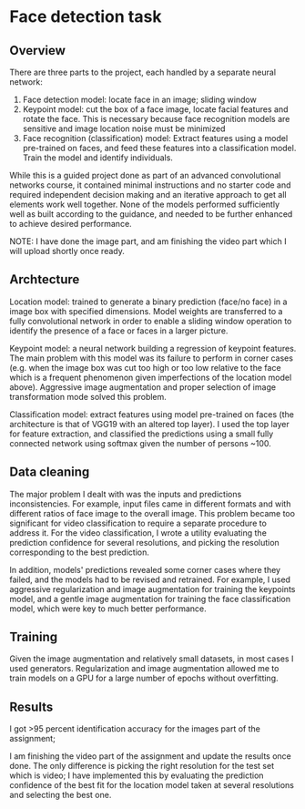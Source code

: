 # Face detection task

## Overview

There are three parts to the project, each handled by a separate neural network:

1. Face detection model: locate face in an image; sliding window
2. Keypoint model: cut the box of a face image, locate facial features and rotate the face. This is necessary because face recognition models are sensitive and image location noise must be minimized
3. Face recognition (classification) model: Extract features using a model pre-trained on faces, and feed these features into a classification model. Train the model and identify individuals. 


While this is a guided project done as part of an advanced convolutional networks course, it contained minimal instructions and no starter code and required independent decision making and an iterative approach to get all elements work well together. None of the models performed sufficiently well as built according to the guidance, and needed to be further enhanced to achieve desired performance.

NOTE: I have done the image part, and am finishing the video part which I will upload shortly once ready.

## Archtecture

Location model: trained to generate a binary prediction (face/no face) in a image box with specified dimensions. Model weights are transferred to a fully convolutional network in order to enable a sliding window operation to identify the presence of a face or faces in a larger picture. 

Keypoint model: a neural network building a regression of keypoint features. The main problem with this model was its failure to perform in corner cases (e.g. when the image box was cut too high or too low relative to the face which is a frequent phenomenon given imperfections of the location model above). Aggressive image augmentation and proper selection of image transformation mode solved this problem. 

Classification model: extract features using model pre-trained on faces (the architecture is that of VGG19 with an altered top layer). I used the top layer for feature extraction, and classified the predictions using a small fully connected network using softmax given the number of persons  ~100. 

## Data cleaning

The major problem I dealt with was the inputs and predictions inconsistencies. For example, input files came in different formats and with different ratios of face image to the overall image. This problem became too significant for video classification to require a separate procedure to address it. For the video classification, I wrote a utility evaluating the prediction confidence for several resolutions, and picking the resolution corresponding to the best prediction.

In addition, models'  predictions revealed some corner cases where they failed, and the models had to be revised and retrained. For example, I used aggressive regularization and image augmentation for training the keypoints model, and a gentle image augmentation for training the face classification model, which were key to much better performance.

## Training

Given the image augmentation and relatively small datasets, in most cases I used generators. Regularization and image augmentation allowed me to train models on a GPU for a large number of epochs without overfitting.


## Results

I got >95 percent identification accuracy for the images part of the assignment;

I am finishing the video part of the assignment and update the results once done. The only difference is picking the right resolution for the test set which is video; I have implemented this by evaluating the prediction confidence of the best fit for the location model taken at several resolutions and selecting the best one. 
